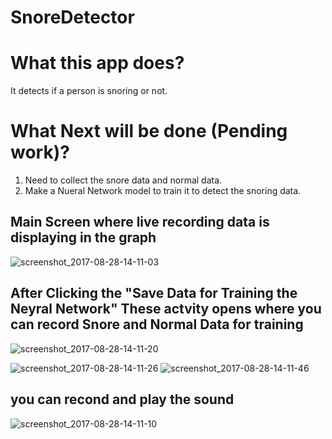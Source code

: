 # SnoreDetector

# What this app does?
  It detects if a person is snoring or not.
  
# What Next will be done (Pending work)?
  1. Need to collect the snore data and normal data.
  2. Make a Nueral Network model to train it to detect the snoring data.
  
## Main Screen where live recording data is displaying in the graph
![screenshot_2017-08-28-14-11-03](https://user-images.githubusercontent.com/31389262/29766119-55a9f112-8bfb-11e7-95b3-f9b0f7c2d6da.png)
## After Clicking the "Save Data for Training the Neyral Network" These actvity opens where you can record Snore and Normal Data for training
![screenshot_2017-08-28-14-11-20](https://user-images.githubusercontent.com/31389262/29766120-55c36dae-8bfb-11e7-9058-17fd35c92c0f.png)

![screenshot_2017-08-28-14-11-26](https://user-images.githubusercontent.com/31389262/29766122-55c926ae-8bfb-11e7-8ef2-da129c3029c9.png)
![screenshot_2017-08-28-14-11-46](https://user-images.githubusercontent.com/31389262/29766121-55c38b40-8bfb-11e7-9520-fd4bed7d598f.png)
## you can recond and play the sound
![screenshot_2017-08-28-14-11-10](https://user-images.githubusercontent.com/31389262/29766123-55c9336a-8bfb-11e7-80f0-f3b4ce9fd5e7.png)
